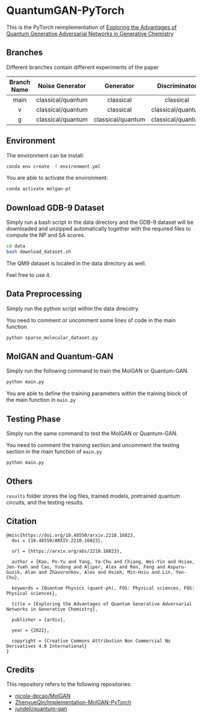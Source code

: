# QuantumGAN-PyTorch

This is the PyTorch reimplementation of [Exploring the Advantages of Quantum Generative Adversarial Networks in Generative Chemistry](https://arxiv.org/abs/2210.16823)

## Branches

Different branches contain different experiments of the paper

| Branch Name | Noise Generator | Generator| Discriminator |
| :-----: | :---: | :---: |  :---: |
| main | classical/quantum   | classical   | classical|
| v | classical/quantum   | classical   | classical/quantum|
| g | classical/quantum   | classical/quantum   | classical/quantum|

## Environment

The environment can be install:

```bash
conda env create -f environment.yml
```

You are able to activate the environment:

```bash
conda activate molgan-pt
```

## Download GDB-9 Dataset

Simply run a bash script in the data directory and the GDB-9 dataset will be downloaded and unzipped automatically together with the required files to compute the NP and SA scores.

```bash
cd data
bash download_dataset.sh
```

The QM9 dataset is located in the data directory as well.

Feel free to use it.

## Data Preprocessing

Simply run the python script within the data direcotry. 

You need to comment or uncomment some lines of code in the main function.

```python
python sparse_molecular_dataset.py
```

## MolGAN and Quantum-GAN

Simply run the following command to train the MolGAN or Quantum-GAN.

```python
python main.py
```

You are able to define the training parameters within the training block of the main function in `main.py`

## Testing Phase

Simply run the same command to test the MolGAN or Quantum-GAN. 

You need to comment the training section and uncomment the testing section in the main function of `main.py`

```python
python main.py
```

## Others

`results` folder stores the log files, trained models, pretrained quantum circuits, and the testing results.

## Citation

```
@misc{https://doi.org/10.48550/arxiv.2210.16823,
  doi = {10.48550/ARXIV.2210.16823},
  
  url = {https://arxiv.org/abs/2210.16823},
  
  author = {Kao, Po-Yu and Yang, Ya-Chu and Chiang, Wei-Yin and Hsiao, Jen-Yueh and Cao, Yudong and Aliper, Alex and Ren, Feng and Aspuru-Guzik, Alan and Zhavoronkov, Alex and Hsieh, Min-Hsiu and Lin, Yen-Chu},
  
  keywords = {Quantum Physics (quant-ph), FOS: Physical sciences, FOS: Physical sciences},
  
  title = {Exploring the Advantages of Quantum Generative Adversarial Networks in Generative Chemistry},
  
  publisher = {arXiv},
  
  year = {2022},
  
  copyright = {Creative Commons Attribution Non Commercial No Derivatives 4.0 International}
}
```

## Credits
This repository refers to the following repositories:
 - [nicola-decao/MolGAN](https://github.com/nicola-decao/MolGAN)
 - [ZhenyueQin/Implementation-MolGAN-PyTorch](https://github.com/ZhenyueQin/Implementation-MolGAN-PyTorch)
 - [jundeli/quantum-gan](https://github.com/jundeli/quantum-gan)
